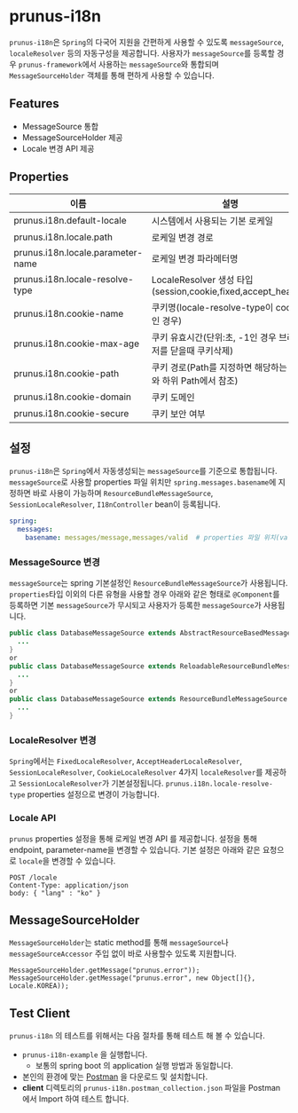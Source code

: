 # prunus-i18n
`prunus-i18n`은 `Spring`의 다국어 지원을 간편하게 사용할 수 있도록 `messageSource`, `localeResolver` 등의 자동구성을 제공합니다.
사용자가 `messageSource`를 등록할 경우 `prunus-framework`에서 사용하는 `messageSource`와 통합되며
`MessageSourceHolder` 객체를 통해 편하게 사용할 수 있습니다.

## Features
* MessageSource 통합
* MessageSourceHolder 제공
* Locale 변경 API 제공

## Properties
|이름|설명|기본값|
|---|---|---|
|prunus.i18n.default-locale|시스템에서 사용되는 기본 로케일|ko|
|prunus.i18n.locale.path|로케일 변경 경로|/locale|
|prunus.i18n.locale.parameter-name|로케일 변경 파라메터명|lang|
|prunus.i18n.locale-resolve-type|LocaleResolver 생성 타입(session,cookie,fixed,accept_header)|session|
|prunus.i18n.cookie-name|쿠키명(locale-resolve-type이 cookie인 경우)|prunus.LOCALE|
|prunus.i18n.cookie-max-age|쿠키 유효시간(단위:초, -1인 경우 브라우저를 닫을때 쿠키삭제)|-1|
|prunus.i18n.cookie-path|쿠키 경로(Path를 지정하면 해당하는 Path와 하위 Path에서 참조)|/|
|prunus.i18n.cookie-domain|쿠키 도메인||
|prunus.i18n.cookie-secure|쿠키 보안 여부|false|

## 설정
`prunus-i18n`은 `Spring`에서 자동생성되는 `messageSource`를 기준으로 통합됩니다.
`messageSource`로 사용할 properties 파일 위치만 `spring.messages.basename`에 지정하면 바로 사용이 가능하며
`ResourceBundleMessageSource`, `SessionLocaleResolver`, `I18nController` bean이 등록됩니다.
```yaml
spring:
  messages:
    basename: messages/message,messages/valid  # properties 파일 위치(validation 파일 포함)
```
### MessageSource 변경
`messageSource`는 spring 기본설정인 `ResourceBundleMessageSource`가 사용됩니다.
`properties`타입 이외의 다른 유형을 사용할 경우 아래와 같은 형태로 `@Component`를 등록하면 
기본 `messageSource`가 무시되고 사용자가 등록한 `messageSource`가 사용됩니다.
```java
public class DatabaseMessageSource extends AbstractResourceBasedMessageSource {
  ...
}
or
public class DatabaseMessageSource extends ReloadableResourceBundleMessageSource {
  ...
}
or
public class DatabaseMessageSource extends ResourceBundleMessageSource {
  ...
}
```
### LocaleResolver 변경
`Spring`에서는 `FixedLocaleResolver`, `AcceptHeaderLocaleResolver`, `SessionLocaleResolver`, `CookieLocaleResolver`
4가지 `localeResolver`를 제공하고 `SessionLocaleResolver`가 기본설정됩니다.
`prunus.i18n.locale-resolve-type` properties 설정으로 변경이 가능합니다.

### Locale API
`prunus` properties 설정을 통해 로케일 변경 API 를 제공합니다.
설정을 통해 endpoint, parameter-name을 변경할 수 있습니다.
기본 설정은 아래와 같은 요청으로 `locale`을 변경할 수 있습니다.
```http request
POST /locale
Content-Type: application/json
body: { "lang" : "ko" }
```

## MessageSourceHolder
`MessageSourceHolder`는 static method를 통해 `messageSource`나 `messageSourceAccessor` 주입 없이
바로 사용할수 있도록 지원합니다.
```
MessageSourceHolder.getMessage("prunus.error"));
MessageSourceHolder.getMessage("prunus.error", new Object[]{}, Locale.KOREA));
```

## Test Client
`prunus-i18n` 의 테스트를 위해서는 다음 절차를 통해 테스트 해 볼 수 있습니다.
* `prunus-i18n-example` 을 실행합니다.
  * 보통의 spring boot 의 application 실행 방법과 동일합니다. 
* 본인의 환경에 맞는 [Postman](https://www.postman.com/downloads/) 을 다운로드 및 설치합니다.
* **client** 디렉토리의 `prunus-i18n.postman_collection.json` 파일을 Postman 에서 Import 하여 테스트 합니다.